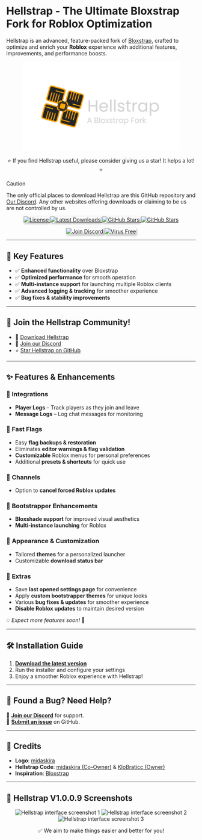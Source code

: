 # **Hellstrap - The Ultimate Bloxstrap Fork for Roblox Optimization**

Hellstrap is an advanced, feature-packed fork of [Bloxstrap](https://github.com/bloxstraplabs/bloxstrap), crafted to optimize and enrich your **Roblox** experience with additional features, improvements, and performance boosts.

<p align="center">
   <img src="https://github.com/midaskira/Hellstrap/blob/main/Images/Hellstrap-full-light.png" width="420" alt="Hellstrap Light Mode">
</p>

<p align="center">
⭐ If you find Hellstrap useful, please consider giving us a star! It helps a lot! ⭐
</p>

> [!CAUTION]
> The only official places to download Hellstrap are this GitHub repository and [Our Discord](https://discord.gg/UuxcfqPNnA). Any other websites offering downloads or claiming to be us are not controlled by us.

<p align="center">
  <a href="https://github.com/midaskira/Hellstrap/blob/main/LICENSE.md">
    <img src="https://img.shields.io/github/license/midaskira/Hellstrap?&color=FFC000&border_radius=3" alt="License" style="box-shadow: 2px 2px 5px rgba(0, 0, 0, 0.3);">
  </a>
  <a href="https://github.com/midaskira/Hellstrap/releases">
    <img src="https://img.shields.io/github/downloads/midaskira/Hellstrap/latest/total?color=981bfe&label=Latest Downloads&border_radius=3" alt="Latest Downloads" style="box-shadow: 2px 2px 5px rgba(0, 0, 0, 0.3);">
  </a>
  <a href="https://github.com/midaskira/Hellstrap/releases/latest">
    <img src="https://img.shields.io/github/v/release/midaskira/Hellstrap?color=7a39fb&label=Latest&border_radius=3" alt="GitHub Stars" style="box-shadow: 2px 2px 5px rgba(0, 0, 0, 0.3);">
  </a>
  <a href="https://github.com/midaskira/Hellstrap/stargazers">
    <img src="https://img.shields.io/github/stars/midaskira/Hellstrap?color=FFD700&label=Stars&border_radius=3" alt="GitHub Stars">
  </a>
</p>

<p align="center">
  <a href="https://discord.gg/UuxcfqPNnA">
    <img src="https://img.shields.io/discord/1333479052853383199?logo=discord&logoColor=white&label=Discord&color=4d3dff&border_radius=3" alt="Join Discord" style="box-shadow: 2px 2px 5px rgba(0, 0, 0, 0.3);">
  </a>
  <a href="https://opentip.kaspersky.com/87EBA70EE3385DE38C2A705499B4899E4CEF6C6734C83632C4A5D6C33C84CD88/results?tab=upload">
    <img src="https://img.shields.io/badge/Virus%20Free-✔️-00B140?&border_radius=3" alt="Virus Free" style="box-shadow: 2px 2px 5px rgba(0, 0, 0, 0.3);">
  </a>
</p>

---

## 🚀 Key Features
- ✅ **Enhanced functionality** over Bloxstrap  
- ✅ **Optimized performance** for smooth operation  
- ✅ **Multi-instance support** for launching multiple Roblox clients  
- ✅ **Advanced logging & tracking** for smoother experience  
- ✅ **Bug fixes & stability improvements**  

---

## 🌟 Join the Hellstrap Community!
- 📂 [Download Hellstrap](https://github.com/midaskira/Hellstrap/releases)
- 💬 [Join our Discord](https://discord.gg/UuxcfqPNnA)
- ⭐ [Star Hellstrap on GitHub](https://github.com/midaskira/Hellstrap/stargazers)

---

## ✨ Features & Enhancements

### 🔹 **Integrations**
- **Player Logs** – Track players as they join and leave  
- **Message Logs** – Log chat messages for monitoring  

### 🔹 **Fast Flags**
- Easy **flag backups & restoration**  
- Eliminates **editor warnings & flag validation**  
- **Customizable** Roblox menus for personal preferences  
- Additional **presets & shortcuts** for quick use  

### 🔹 **Channels**
- Option to **cancel forced Roblox updates**  

### 🔹 **Bootstrapper Enhancements**
- **Bloxshade support** for improved visual aesthetics  
- **Multi-instance launching** for Roblox  

### 🔹 **Appearance & Customization**
- Tailored **themes** for a personalized launcher  
- Customizable **download status bar**  

### 🔹 **Extras**
- Save **last opened settings page** for convenience  
- Apply **custom bootstrapper themes** for unique looks  
- Various **bug fixes & updates** for smoother experience  
- **Disable Roblox updates** to maintain desired version  

💡 *Expect more features soon!* 🚀

---

## 🛠️ Installation Guide
1. **[Download the latest version](https://github.com/midaskira/Hellstrap/releases)**  
2. Run the installer and configure your settings  
3. Enjoy a smoother Roblox experience with Hellstrap!  

---

## 🐞 Found a Bug? Need Help?
💬 **[Join our Discord](https://discord.gg/UuxcfqPNnA)** for support.  
📌 **[Submit an issue](https://github.com/midaskira/Hellstrap/issues)** on GitHub.

---

## 🎨 Credits
- **Logo**: [midaskira](https://github.com/midaskira)  
- **Hellstrap Code**: [midaskira (Co-Owner)](https://github.com/midaskira) & [KloBraticc (Owner)](https://github.com/KloBraticc)  
- **Inspiration**: [Bloxstrap](https://github.com/bloxstraplabs/bloxstrap)  

---

## 📸 Hellstrap V1.0.0.9 Screenshots

<div class="screenshot-container">
   
<p align="center">
    <img class="screenshot" src="https://i.imgur.com/5lMtLOW.png" alt="Hellstrap interface screenshot 1">
    <img class="screenshot" src="https://i.imgur.com/cFBmtfO.png" alt="Hellstrap interface screenshot 2">
    <img class="screenshot" src="https://i.imgur.com/xYTZU7x.png" alt="Hellstrap interface screenshot 3">
   </p>
</div>

<p align="center">
✅ We aim to make things easier and better for you!
</p>

<!--
Keywords: Roblox Launcher, Bloxstrap Alternative, Roblox Multi-Instance, Roblox Optimization, Disable Roblox Updates, Fast Flags, Bloxstrap Fork
-->
